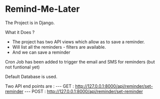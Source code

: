 # Remind-Me-Later

The Project is in Django.

What it Does ?
  *  The project has two API views which allow as to save a reminder.
  *  Will list all the reminders - filters are available.
  *  And we can save a reminder

Cron Job has been added to trigger the email and SMS for reminders (but not funtional yet)

Default Database is used.

Two API end points are : 
 --- GET : http://127.0.0.1:8000/api/reminder/set-reminder
 --- POST : http://127.0.0.1:8000/api/reminder/set-reminder
